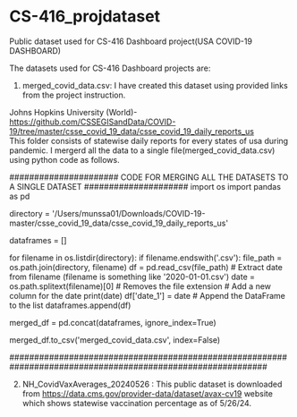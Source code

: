 # CS-416_projdataset
Public dataset used for CS-416 Dashboard project(USA COVID-19 DASHBOARD)

The datasets used for CS-416 Dashboard projects are: 
1. merged_covid_data.csv: I have created this dataset using provided links from the project instruction.
   
Johns Hopkins University (World)- https://github.com/CSSEGISandData/COVID-19/tree/master/csse_covid_19_data/csse_covid_19_daily_reports_us                                            
This folder consists of statewise daily reports for every states of usa during pandemic.
I mergerd all the data to a single file(merged_covid_data.csv) using python code as follows. 


###################### CODE FOR MERGING ALL THE DATASETS TO A SINGLE DATASET #####################
import os
import pandas as pd

directory = '/Users/munssa01/Downloads/COVID-19-master/csse_covid_19_data/csse_covid_19_daily_reports_us'


dataframes = []

for filename in os.listdir(directory):
    if filename.endswith('.csv'):
        file_path = os.path.join(directory, filename)
        df = pd.read_csv(file_path)
        # Extract date from filename (filename is something like '2020-01-01.csv')
        date = os.path.splitext(filename)[0]  # Removes the file extension
        # Add a new column for the date
        print(date)
        df['date_1'] = date
        # Append the DataFrame to the list
        dataframes.append(df)

merged_df = pd.concat(dataframes, ignore_index=True)

merged_df.to_csv('merged_covid_data.csv', index=False)

############################################################################################################

2. NH_CovidVaxAverages_20240526 : This public dataset is downloaded from https://data.cms.gov/provider-data/dataset/avax-cv19 website which shows statewise vaccination percentage as of 5/26/24.
